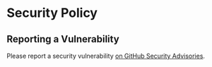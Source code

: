 # Security Policy

## Reporting a Vulnerability

Please report a security vulnerability [on GitHub Security Advisories](https://github.com/xdev-software/vaadin-breadcrumbs/security/advisories/new).
